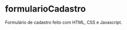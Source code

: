 # formularioCadastro
Formulário de cadastro feito com HTML, CSS e Javascript.

<div align="center">
<img src="https://user-images.githubusercontent.com/85205144/157095991-d89b96e0-e6e4-4d41-bef5-3022f5a0f3b2.png" width="0px" />
</div>
